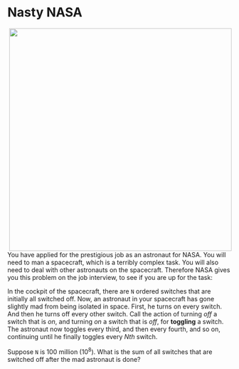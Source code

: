 # Nasty NASA

<img align="right" src="http://www.sportys.com/media/catalog/product/9/2/9238_4.jpg" width="500px">

You have applied for the prestigious job as an astronaut for NASA. You will need to man a spacecraft, which is a terribly complex task. You will also need to deal with other astronauts on the spacecraft. Therefore NASA gives you this problem on the job interview, to see if you are up for the task:

In the cockpit of the spacecraft, there are `N` ordered switches that are initially all switched off. Now, an astronaut in your spacecraft has gone slightly mad from being isolated in space. First, he turns on every switch. And then he turns off every other switch. Call the action of turning _off_ a switch that is _on_, and turning _on_ a switch that is _off_, for **toggling** a switch. The astronaut now toggles every third, and then every fourth, and so on, continuing until he finally toggles every _Nth_ switch.

Suppose `N` is 100 million (10<sup>8</sup>). What is the sum of all switches that are switched off after the mad astronaut is done?
